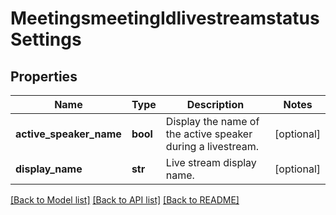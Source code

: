 # MeetingsmeetingIdlivestreamstatusSettings

## Properties
Name | Type | Description | Notes
------------ | ------------- | ------------- | -------------
**active_speaker_name** | **bool** | Display the name of the active speaker during a livestream. | [optional] 
**display_name** | **str** | Live stream display name. | [optional] 

[[Back to Model list]](../README.md#documentation-for-models) [[Back to API list]](../README.md#documentation-for-api-endpoints) [[Back to README]](../README.md)

